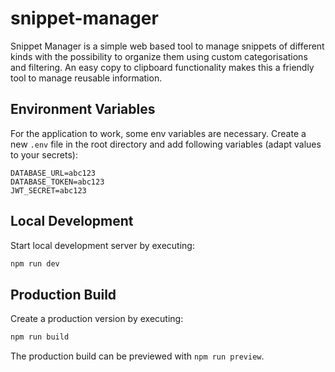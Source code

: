 # snippet-manager

Snippet Manager is a simple web based tool to manage snippets of different kinds with the possibility to organize them using custom categorisations and filtering. An easy copy to clipboard functionality makes this a friendly tool to manage reusable information.

## Environment Variables

For the application to work, some env variables are necessary. Create a new `.env` file in the root directory and add following variables (adapt values to your secrets):

```
DATABASE_URL=abc123
DATABASE_TOKEN=abc123
JWT_SECRET=abc123
```

## Local Development

Start local development server by executing:

```bash
npm run dev
```

## Production Build

Create a production version by executing:

```bash
npm run build
```

The production build can be previewed with `npm run preview`.
